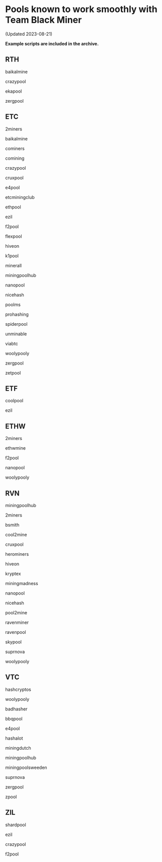 # Pools known to work smoothly with Team Black Miner
(Updated 2023-08-21)

**Example scripts are included in the archive.**



## RTH

baikalmine

crazypool

ekapool

zergpool


## ETC

2miners

baikalmine

cominers

comining

crazypool

cruxpool

e4pool

etcminingclub

ethpool

ezil

f2pool

flexpool

hiveon

k1pool

minerall

miningpoolhub

nanopool

nicehash

poolms

prohashing

spiderpool

unminable

viabtc

woolypooly

zergpool

zetpool


## ETF

coolpool

ezil


## ETHW

2miners

ethwmine

f2pool

nanopool

woolypooly


## RVN

miningpoolhub

2miners

bsmith

cool2mine

cruxpool

herominers

hiveon

kryptex

miningmadness

nanopool

nicehash

pool2mine

ravenminer

ravenpool

skypool

suprnova

woolypooly


## VTC

hashcryptos

woolypooly

badhasher

bbqpool

e4pool

hashalot

miningdutch

miningpoolhub

miningpoolsweeden

suprnova

zergpool

zpool


## ZIL

shardpool

ezil

crazypool

f2pool
